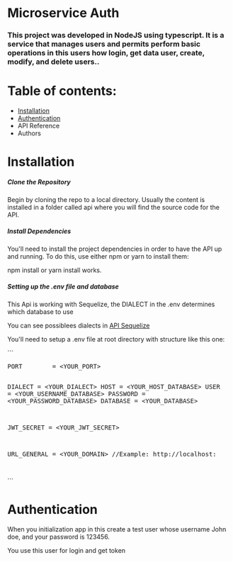 <div>
  <h1>Microservice Auth</h1>
  <h3>This project was developed in NodeJS using typescript. It is a service that manages users and permits perform basic operations in this users how login, get data user, create, modify, and delete users..</h3>
  <h1>Table of contents:</h1>
  <ul>
    <li><a href="#installation">Installation</a></li>
    <li><a href="#authentication">Authentication</a></li>
    <li><a>API Reference</a></li>
    <li><a>Authors</a></li>
  </ul>
  <div id="installation">
    <h1>Installation</h1>
    <h5>Clone the Repository</h5>
    <p>Begin by cloning the repo to a local directory. Usually the content is installed in a folder called api where you will find the source code for the API.</p>
    <h5>Install Dependencies</h5>
    <p>You'll need to install the project dependencies in order to have the API up and running. To do this, use either npm or yarn to install them:</p>
    <p>npm install or yarn install works.</p>
    <h5>Setting up the .env file and database</h5>
    <p>This Api is working with Sequelize, the DIALECT in the .env determines which database to use</p>
    <p>You can see possiblees dialects in <a href="https://sequelize.org/docs/v6/getting-started/">API Sequelize</a></p>
    <p>You'll need to setup a .env file at root directory with structure like this one:</p>
```
<pre>
PORT        = &lt;YOUR_PORT&gt;

DIALECT = &lt;YOUR_DIALECT&gt;
HOST = &lt;YOUR_HOST_DATABASE&gt;
USER = &lt;YOUR_USERNAME_DATABASE&gt;
PASSWORD = &lt;YOUR_PASSWORD_DATABASE&gt;
DATABASE = &lt;YOUR_DATABASE&gt;

JWT_SECRET = &lt;YOUR_JWT_SECRET&gt;

URL_GENERAL = &lt;YOUR_DOMAIN&gt; //Example: http://localhost:

</pre>
```
  </div>
  <div id="#authentication">
    <h1>Authentication</h1>
    <p>When you initialization app in this create a test user whose username John doe, and your password is 123456.</p>
    <p>You use this user for login and get token</p>
  </div>
</div>
